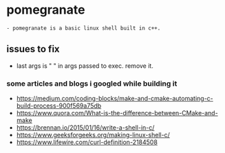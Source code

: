# pomegranate
```
- pomegranate is a basic linux shell built in c++.
```

## issues to fix
- last args is " " in args passed to exec. remove it.

### some articles and blogs i googled while building it
- https://medium.com/coding-blocks/make-and-cmake-automating-c-build-process-900f569a75db
- https://www.quora.com/What-is-the-difference-between-CMake-and-make
- https://brennan.io/2015/01/16/write-a-shell-in-c/
- https://www.geeksforgeeks.org/making-linux-shell-c/
- https://www.lifewire.com/curl-definition-2184508
